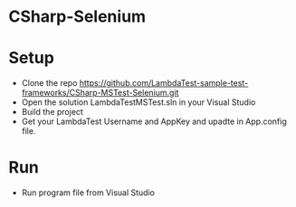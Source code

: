 # CSharp-Selenium

# Setup
* Clone the repo https://github.com/LambdaTest-sample-test-frameworks/CSharp-MSTest-Selenium.git
* Open the solution LambdaTestMSTest.sln in your Visual Studio
* Build the project
* Get your LambdaTest Username and AppKey and upadte in App.config file.

# Run 
* Run program file from Visual Studio
